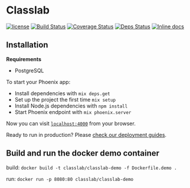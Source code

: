 # Classlab 

[![license](https://img.shields.io/github/license/mashape/apistatus.svg)](https://github.com/classlab/classlab/blob/master/LICENSE)
[![Build Status](https://travis-ci.org/classlab/classlab.svg?branch=master)](https://travis-ci.org/classlab/classlab) 
[![Coverage Status](https://coveralls.io/repos/github/classlab/classlab/badge.svg?branch=master)](https://coveralls.io/github/classlab/classlab?branch=master) 
[![Deps Status](https://beta.hexfaktor.org/badge/all/github/classlab/classlab.svg)](https://beta.hexfaktor.org/github/classlab/classlab) 
[![Inline docs](http://inch-ci.org/github/classlab/classlab.svg?=123)](http://inch-ci.org/github/classlab/classlab)

## Installation

**Requirements**

* PostgreSQL


To start your Phoenix app:

  * Install dependencies with `mix deps.get`
  * Set up the project the first time `mix setup`
  * Install Node.js dependencies with `npm install`
  * Start Phoenix endpoint with `mix phoenix.server`

Now you can visit [`localhost:4000`](http://localhost:4000) from your browser.

Ready to run in production? Please [check our deployment guides](http://www.phoenixframework.org/docs/deployment).

## Build and run the docker demo container

build: `docker build -t classlab/classlab-demo -f Dockerfile.demo .`

run: `docker run -p 8080:80 classlab/classlab-demo`
